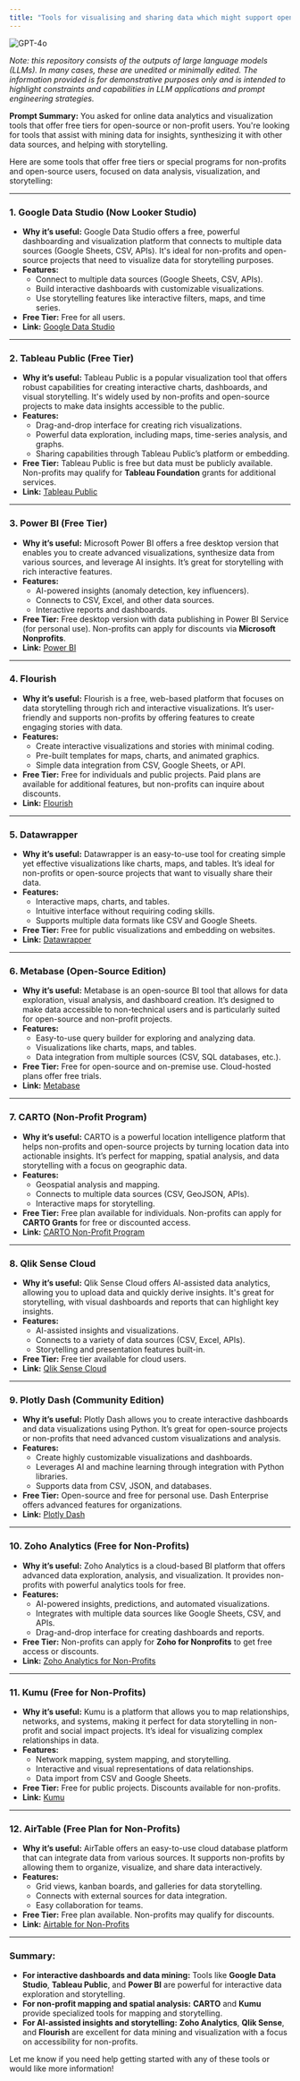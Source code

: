 ```yaml
---
title: "Tools for visualising and sharing data which might support open source"
---
```

![GPT-4o](https://img.shields.io/badge/GPT--4o-3333FF?style=for-the-badge&logo=openai&logoColor=white)



*Note: this repository consists of the outputs of large language models (LLMs). In many cases, these are unedited or minimally edited. The information provided is for demonstrative purposes only and is intended to highlight constraints and capabilities in LLM applications and prompt engineering strategies.*


**Prompt Summary:** You asked for online data analytics and visualization tools that offer free tiers for open-source or non-profit users. You're looking for tools that assist with mining data for insights, synthesizing it with other data sources, and helping with storytelling.

Here are some tools that offer free tiers or special programs for non-profits and open-source users, focused on data analysis, visualization, and storytelling:

---

### 1. **Google Data Studio (Now Looker Studio)**
   - **Why it’s useful:** Google Data Studio offers a free, powerful dashboarding and visualization platform that connects to multiple data sources (Google Sheets, CSV, APIs). It's ideal for non-profits and open-source projects that need to visualize data for storytelling purposes.
   - **Features:**
     - Connect to multiple data sources (Google Sheets, CSV, APIs).
     - Build interactive dashboards with customizable visualizations.
     - Use storytelling features like interactive filters, maps, and time series.
   - **Free Tier:** Free for all users.
   - **Link:** [Google Data Studio](https://datastudio.google.com/)

---

### 2. **Tableau Public (Free Tier)**
   - **Why it’s useful:** Tableau Public is a popular visualization tool that offers robust capabilities for creating interactive charts, dashboards, and visual storytelling. It's widely used by non-profits and open-source projects to make data insights accessible to the public.
   - **Features:**
     - Drag-and-drop interface for creating rich visualizations.
     - Powerful data exploration, including maps, time-series analysis, and graphs.
     - Sharing capabilities through Tableau Public’s platform or embedding.
   - **Free Tier:** Tableau Public is free but data must be publicly available. Non-profits may qualify for **Tableau Foundation** grants for additional services.
   - **Link:** [Tableau Public](https://public.tableau.com/)

---

### 3. **Power BI (Free Tier)**
   - **Why it’s useful:** Microsoft Power BI offers a free desktop version that enables you to create advanced visualizations, synthesize data from various sources, and leverage AI insights. It’s great for storytelling with rich interactive features.
   - **Features:**
     - AI-powered insights (anomaly detection, key influencers).
     - Connects to CSV, Excel, and other data sources.
     - Interactive reports and dashboards.
   - **Free Tier:** Free desktop version with data publishing in Power BI Service (for personal use). Non-profits can apply for discounts via **Microsoft Nonprofits**.
   - **Link:** [Power BI](https://powerbi.microsoft.com/)

---

### 4. **Flourish**
   - **Why it’s useful:** Flourish is a free, web-based platform that focuses on data storytelling through rich and interactive visualizations. It’s user-friendly and supports non-profits by offering features to create engaging stories with data.
   - **Features:**
     - Create interactive visualizations and stories with minimal coding.
     - Pre-built templates for maps, charts, and animated graphics.
     - Simple data integration from CSV, Google Sheets, or API.
   - **Free Tier:** Free for individuals and public projects. Paid plans are available for additional features, but non-profits can inquire about discounts.
   - **Link:** [Flourish](https://flourish.studio/)

---

### 5. **Datawrapper**
   - **Why it’s useful:** Datawrapper is an easy-to-use tool for creating simple yet effective visualizations like charts, maps, and tables. It’s ideal for non-profits or open-source projects that want to visually share their data.
   - **Features:**
     - Interactive maps, charts, and tables.
     - Intuitive interface without requiring coding skills.
     - Supports multiple data formats like CSV and Google Sheets.
   - **Free Tier:** Free for public visualizations and embedding on websites.
   - **Link:** [Datawrapper](https://www.datawrapper.de/)

---

### 6. **Metabase (Open-Source Edition)**
   - **Why it’s useful:** Metabase is an open-source BI tool that allows for data exploration, visual analysis, and dashboard creation. It’s designed to make data accessible to non-technical users and is particularly suited for open-source and non-profit projects.
   - **Features:**
     - Easy-to-use query builder for exploring and analyzing data.
     - Visualizations like charts, maps, and tables.
     - Data integration from multiple sources (CSV, SQL databases, etc.).
   - **Free Tier:** Free for open-source and on-premise use. Cloud-hosted plans offer free trials.
   - **Link:** [Metabase](https://www.metabase.com/)

---

### 7. **CARTO (Non-Profit Program)**
   - **Why it’s useful:** CARTO is a powerful location intelligence platform that helps non-profits and open-source projects by turning location data into actionable insights. It’s perfect for mapping, spatial analysis, and data storytelling with a focus on geographic data.
   - **Features:**
     - Geospatial analysis and mapping.
     - Connects to multiple data sources (CSV, GeoJSON, APIs).
     - Interactive maps for storytelling.
   - **Free Tier:** Free plan available for individuals. Non-profits can apply for **CARTO Grants** for free or discounted access.
   - **Link:** [CARTO Non-Profit Program](https://carto.com/grants/)

---

### 8. **Qlik Sense Cloud**
   - **Why it’s useful:** Qlik Sense Cloud offers AI-assisted data analytics, allowing you to upload data and quickly derive insights. It's great for storytelling, with visual dashboards and reports that can highlight key insights.
   - **Features:**
     - AI-assisted insights and visualizations.
     - Connects to a variety of data sources (CSV, Excel, APIs).
     - Storytelling and presentation features built-in.
   - **Free Tier:** Free tier available for cloud users.
   - **Link:** [Qlik Sense Cloud](https://www.qlik.com/us/products/qlik-sense)

---

### 9. **Plotly Dash (Community Edition)**
   - **Why it’s useful:** Plotly Dash allows you to create interactive dashboards and data visualizations using Python. It’s great for open-source projects or non-profits that need advanced custom visualizations and analysis.
   - **Features:**
     - Create highly customizable visualizations and dashboards.
     - Leverages AI and machine learning through integration with Python libraries.
     - Supports data from CSV, JSON, and databases.
   - **Free Tier:** Open-source and free for personal use. Dash Enterprise offers advanced features for organizations.
   - **Link:** [Plotly Dash](https://plotly.com/dash/)

---

### 10. **Zoho Analytics (Free for Non-Profits)**
   - **Why it’s useful:** Zoho Analytics is a cloud-based BI platform that offers advanced data exploration, analysis, and visualization. It provides non-profits with powerful analytics tools for free.
   - **Features:**
     - AI-powered insights, predictions, and automated visualizations.
     - Integrates with multiple data sources like Google Sheets, CSV, and APIs.
     - Drag-and-drop interface for creating dashboards and reports.
   - **Free Tier:** Non-profits can apply for **Zoho for Nonprofits** to get free access or discounts.
   - **Link:** [Zoho Analytics for Non-Profits](https://www.zoho.com/nonprofit/)

---

### 11. **Kumu (Free for Non-Profits)**
   - **Why it’s useful:** Kumu is a platform that allows you to map relationships, networks, and systems, making it perfect for data storytelling in non-profit and social impact projects. It’s ideal for visualizing complex relationships in data.
   - **Features:**
     - Network mapping, system mapping, and storytelling.
     - Interactive and visual representations of data relationships.
     - Data import from CSV and Google Sheets.
   - **Free Tier:** Free for public projects. Discounts available for non-profits.
   - **Link:** [Kumu](https://kumu.io/)

---

### 12. **AirTable (Free Plan for Non-Profits)**
   - **Why it’s useful:** AirTable offers an easy-to-use cloud database platform that can integrate data from various sources. It supports non-profits by allowing them to organize, visualize, and share data interactively.
   - **Features:**
     - Grid views, kanban boards, and galleries for data storytelling.
     - Connects with external sources for data integration.
     - Easy collaboration for teams.
   - **Free Tier:** Free plan available. Non-profits may qualify for discounts.
   - **Link:** [Airtable for Non-Profits](https://airtable.com/)

---

### Summary:
- **For interactive dashboards and data mining:** Tools like **Google Data Studio**, **Tableau Public**, and **Power BI** are powerful for interactive data exploration and storytelling.
- **For non-profit mapping and spatial analysis:** **CARTO** and **Kumu** provide specialized tools for mapping and storytelling.
- **For AI-assisted insights and storytelling:** **Zoho Analytics**, **Qlik Sense**, and **Flourish** are excellent for data mining and visualization with a focus on accessibility for non-profits.

Let me know if you need help getting started with any of these tools or would like more information!